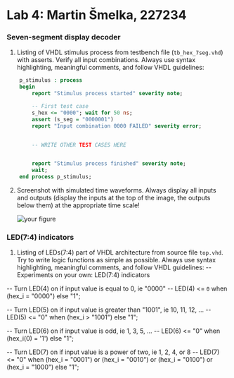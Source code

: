 # Lab 4: Martin Šmelka, 227234

### Seven-segment display decoder

1. Listing of VHDL stimulus process from testbench file (`tb_hex_7seg.vhd`) with asserts. Verify all input combinations. Always use syntax highlighting, meaningful comments, and follow VHDL guidelines:

```vhdl
    p_stimulus : process
    begin
        report "Stimulus process started" severity note;

        -- First test case
        s_hex <= "0000"; wait for 50 ns;
        assert (s_seg = "0000001")
        report "Input combination 0000 FAILED" severity error;


        -- WRITE OTHER TEST CASES HERE


        report "Stimulus process finished" severity note;
        wait;
    end process p_stimulus;
```

2. Screenshot with simulated time waveforms. Always display all inputs and outputs (display the inputs at the top of the image, the outputs below them) at the appropriate time scale!

   ![your figure]()

### LED(7:4) indicators

1. Listing of LEDs(7:4) part of VHDL architecture from source file `top.vhd`. Try to write logic functions as simple as possible. Always use syntax highlighting, meaningful comments, and follow VHDL guidelines:
-- Experiments on your own: LED(7:4) indicators

-- Turn LED(4) on if input value is equal to 0, ie "0000"
-- LED(4) <= `0` when (hex_i = "0000") else "1"; 

-- Turn LED(5) on if input value is greater than "1001", ie 10, 11, 12, ...
-- LED(5) <= "0" when (hex_i > "1001") else "1";   

-- Turn LED(6) on if input value is odd, ie 1, 3, 5, ...
-- LED(6) <= "0" when (hex_i(0) = '1') else "1"; 

-- Turn LED(7) on if input value is a power of two, ie 1, 2, 4, or 8
-- LED(7) <= "0" when (hex_i = "0001") or (hex_i = "0010") or (hex_i = "0100") or (hex_i = "1000")  else "1";
